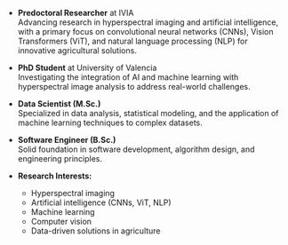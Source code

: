 - **Predoctoral Researcher** at IVIA  
  Advancing research in hyperspectral imaging and artificial intelligence, with a primary focus on convolutional neural networks (CNNs), Vision Transformers (ViT), and natural language processing (NLP) for innovative agricultural solutions.

- **PhD Student** at University of Valencia  
  Investigating the integration of AI and machine learning with hyperspectral image analysis to address real-world challenges.

- **Data Scientist (M.Sc.)**  
  Specialized in data analysis, statistical modeling, and the application of machine learning techniques to complex datasets.

- **Software Engineer (B.Sc.)**  
  Solid foundation in software development, algorithm design, and engineering principles.

- **Research Interests:**  
  - Hyperspectral imaging  
  - Artificial intelligence (CNNs, ViT, NLP)  
  - Machine learning  
  - Computer vision  
  - Data-driven solutions in agriculture
